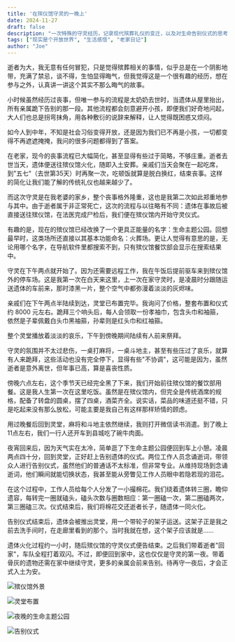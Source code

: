 ```yaml
---
title: '在殡仪馆守灵的一晚上'
date: 2024-11-27
draft: false
description: "一次特殊的守灵经历，记录现代殡葬礼仪的变迁，以及对生命告别仪式的思考。"
tags: ["现实是个开放世界", "生活感悟", "老家日记"]
author: "Joe"
---
```


逝者为大，我无意有任何冒犯，只是觉得殡葬相关的事情，似乎总是在一个阴影地带，充满了禁忌，谈不得，生怕显得晦气，但我觉得这是一个很有趣的经历，想在参与之外，认真讲一讲这个其实不那么晦气的故事。

小时候虽然经历过丧事，但唯一参与的流程是太奶奶去世时，当遗体从屋里抬出，所有亲属跪下告别的那一段。其他流程都会刻意避开小孩，即便我们好奇地问起，大人们也总是拐弯抹角，用各种敷衍的说辞来解释，让人觉得既困惑又烦闷。

如今人到中年，不知是社会习俗变得开放，还是因为我们已不再是小孩，一切都变得不再遮遮掩掩，我问的很多问题都得到了答案。

在老家，现今的丧事流程已大幅简化，甚至显得有些过于简略，不够庄重。逝者去世当天，遗体便送往殡仪馆火化，随即入土安葬。亲戚们当天会聚在一起吃席，到"五七"（去世第35天）时再聚一次，吃顿饭就算是脱白换红，结束丧事。这样的简化让我们能了解的传统礼仪也越来越少了。

而这次守灵是在我老婆的家乡，整个丧事格外隆重，这也是我第二次如此郑重地参与其中。由于逝者属于非正常死亡，这次的流程与以往略有不同：遗体在事故后被直接送往殡仪馆，在法医完成尸检后，我们便在殡仪馆内开始守灵仪式。

有趣的是，现在的殡仪馆已经改换了一个更具正能量的名字：生命主题公园。回想最早时，这类场所还直接以其基本功能命名：火葬场。更让人觉得有意思的是，无论用哪个名字，在导航软件里都搜索不到，只有殡仪馆餐饮部会显示在搜索结果中。

守灵在下午两点就开始了。因为还需要远程工作，我在午饭后提前驱车来到殡仪馆外的停车场。这是我第一次在白天来这里，上一次在家守灵时，是凌晨时分跟随运送遗体的车前来，那时漆黑一片，整个空气中都弥漫着淡淡的灰烬味。

亲戚们在下午两点半陆续到达，灵堂已布置完毕。我询问了价格，整套布置和仪式约 8000 元左右。跪拜三个响头后，每人会领取一份孝袖巾，包含头巾和袖箍，依然是子辈佩戴白头巾黑袖箍，孙辈则是红头巾和红袖箍。

整个灵堂播放着淡淡的哀乐，下午到傍晚期间陆续有人前来祭拜。

守灵的氛围并不太过悲伤，一桌打麻将，一桌斗地主，甚至有些压过了哀乐，就算有人来跪拜，这些活动也没有完全停下，显得有些"不协调"，这可能是因为，虽然逝者是意外离世，但年事已高，算是喜丧性质。

傍晚六点左右，这个季节天已经完全黑了下来，我们开始前往殡仪馆的餐饮部用餐。这是我人生第一次在这里吃饭。虽然是在殡仪馆内，但完全是传统酒席的规格，配备了转盘的圆桌，摆了四桌，酒菜齐全。说实话，菜品的味道还挺不错，只是吃起来没有那么放松，可能主要是我自己有这样那样矫情的顾虑。

用过晚餐后回到灵堂，麻将和斗地主依然继续，我则打开微信读书消遣。到了晚上11点左右，我们一行人还开车到县城吃了碗牛肉面。

夜宵回来后，因为天气实在太冷，简单逛了下生命主题公园便回到车上小憩。凌晨两点四十分，回到灵堂，正好赶上告别遗体的仪式。两位工作人员念诵逝词，带领众人进行告别仪式，虽然他们的普通话不太标准，但非常专业。从维持现场到念诵逝词，他们瞬间就能切换状态，我甚至能从旁瞥见工作人员眼中若隐若现的泪花。

在这个过程中，工作人员给每个人分发了一小撮棉花。我们绕着遗体转三圈，瞻仰遗容，每转完一圈就磕头，磕头次数与圈数相应：第一圈磕一次，第二圈磕两次，第三圈磕三次。仪式结束后，我们将棉花交还逝者长子，随遗体一同火化。

告别仪式结束后，遗体会被推出灵堂，用一个带轮子的架子运送。这架子正是我之前去洗手间时，在走廊里看到的那个。当时我就在想，这个架子应该就是……

遗体火化过程约一小时，随后殡仪馆的守灵仪式便告结束。之后我们带着逝者"回家"，车队全程打着双闪。不过，即便回到家中，这也仅仅是守灵的第一夜。带着骨灰的遗物还需在家中继续守灵，更多的亲属会前来告别。待再守一夜后，才会正式入土为安。

![殡仪馆外景](/images/funeral-home-vigil/IMG_2386.jpeg)

![灵堂布置](/images/funeral-home-vigil/IMG_2412.jpeg)

![夜晚的生命主题公园](/images/funeral-home-vigil/IMG_2472.jpeg)

![告别仪式](/images/funeral-home-vigil/IMG_2475.jpeg) 